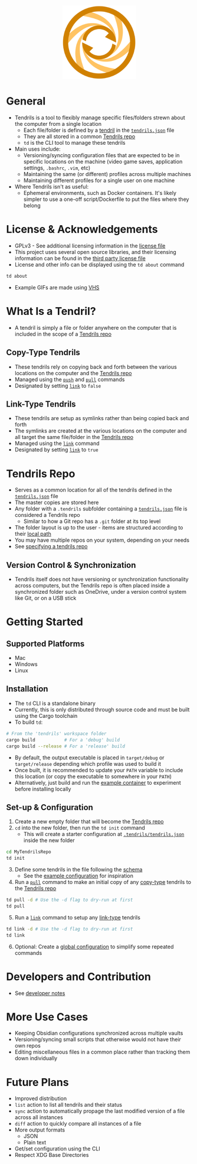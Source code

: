 <div align="center" >
    <img src="./assets/logo.svg" width="200" />
</div>

# General
- Tendrils is a tool to flexibly manage specific files/folders strewn about the computer from a single location
    - Each file/folder is defined by a [tendril](#what-is-a-tendril) in the [`tendrils.json`](./docs/configuration.md#tendrilsjson) file
    - They are all stored in a common [Tendrils repo](#tendrils-repo)
    - `td` is the CLI tool to manage these tendrils
- Main uses include:
    - Versioning/syncing configuration files that are expected to be in specific locations on the machine (video game saves, application settings, `.bashrc`, `.vim`, etc)
    - Maintaining the same (or different) profiles across multiple machines
    - Maintaining different profiles for a single user on one machine
- Where Tendrils isn't as useful:
    - Ephemeral environments, such as Docker containers. It's likely simpler to use a one-off script/Dockerfile to put the files where they belong

# License & Acknowledgements
- GPLv3 - See additional licensing information in the [license file](./LICENSE.md)
- This project uses several open source libraries, and their licensing information can be found in the [third party license file](./LICENSE-3RD-PARTY.md)
- License and other info can be displayed using the `td about` command
``` bash
td about
```
- Example GIFs are made using [VHS](https://github.com/charmbracelet/vhs)

# What Is a Tendril?
- A tendril is simply a file or folder anywhere on the computer that is included in the scope of a [Tendrils repo](#tendrils-repo)

## Copy-Type Tendrils
- These tendrils rely on copying back and forth between the various locations on the computer and the [Tendrils repo](#tendrils-repo)
- Managed using the [`push`](./docs/tendrils-commands.md#pushing) and [`pull`](./docs/tendrils-commands.md#pulling) commands
- Designated by setting [`link`](./docs/configuration.md#link) to `false`

## Link-Type Tendrils
- These tendrils are setup as symlinks rather than being copied back and forth
- The symlinks are created at the various locations on the computer and all target the same file/folder in the [Tendrils repo](#tendrils-repo)
- Managed using the [`link`](./docs/tendrils-commands.md#linking) command
- Designated by setting [`link`](./docs/configuration.md#link) to `true`

# Tendrils Repo
- Serves as a common location for all of the tendrils defined in the [`tendrils.json`](./docs/configuration.md#tendrilsjson) file
- The master copies are stored here
- Any folder with a `.tendrils` subfolder containing a [`tendrils.json`](./docs/configuration.md#tendrilsjson) file is considered a Tendrils repo
    - Similar to how a Git repo has a `.git` folder at its top level
- The folder layout is up to the user - items are structured according to their [local path](./docs/configuration.md#local-path)
- You may have multiple repos on your system, depending on your needs
- See [specifying a tendrils repo](./docs/tendrils-commands.md#specifying-the-tendrils-repo)

## Version Control & Synchronization
- Tendrils itself does not have versioning or synchronization functionality across computers, but the Tendrils repo is often placed inside a synchronized folder such as OneDrive, under a version control system like Git, or on a USB stick

# Getting Started
## Supported Platforms
- Mac
- Windows
- Linux

## Installation
- The `td` CLI is a standalone binary
- Currently, this is only distributed through source code and must be built using the Cargo toolchain
- To build `td`:
``` bash
# From the 'tendrils' workspace folder
cargo build           # For a 'debug' build
cargo build --release # For a 'release' build
```

- By default, the output executable is placed in `target/debug` or `target/release` depending which profile was used to build it
- Once built, it is recommended to update your `PATH` variable to include this location (or copy the executable to somewhere in your `PATH`)
- Alternatively, just build and run the [example container](./dev/Dockerfile.example) to experiment before installing locally

## Set-up & Configuration
1. Create a new empty folder that will become the [Tendrils repo](#tendrils-repo)
2. `cd` into the new folder, then run the `td init` command
    -  This will create a starter configuration at [`.tendrils/tendrils.json`](./docs/configuration.md#tendrilsjson) inside the new folder
``` bash
cd MyTendrilsRepo
td init
```

3. Define some tendrils in the file following the [schema](./docs/configuration.md#tendrilsjson-schema)
    - See the [example configuration](./docs/example-repo/.tendrils/tendrils.json) for inspiration
4. Run a [`pull`](./docs/tendrils-commands.md#pulling) command to make an initial copy of any [copy-type](#copy-type-tendrils) tendrils to the [Tendrils repo](#tendrils-repo)
``` bash
td pull -d # Use the -d flag to dry-run at first
td pull
```
5. Run a [`link`](./docs/tendrils-commands.md#linking) command to setup any [link-type](#link-type-tendrils) tendrils
``` bash
td link -d # Use the -d flag to dry-run at first
td link
```
6. Optional: Create a [global configuration](./docs/configuration.md#global-configjson) to simplify some repeated commands

# Developers and Contribution
- See [developer notes](./docs/developers.md)

# More Use Cases
- Keeping Obsidian configurations synchronized across multiple vaults
- Versioning/syncing small scripts that otherwise would not have their own repos
- Editing miscellaneous files in a common place rather than tracking them down individually

# Future Plans
- Improved distribution
- `list` action to list all tendrils and their status
- `sync` action to automatically propage the last modified version of a file across all instances
- `diff` action to quickly compare all instances of a file
- More output formats
    - JSON
    - Plain text
- Get/set configuration using the CLI
- Respect XDG Base Directories
